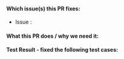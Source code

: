 #### Which issue(s) this PR fixes:
<!--
Use `Issue #<issue number>` or `Issue harvester/harvester#<issue number>` or `Issue (paste link of issue)`. DON'T use `Fixes #<issue number>` or `Fixes (paste link of issue)`, as it will automatically close the linked issue when the PR is merged.
-->
* Issue : 

#### What this PR does / why we need it:


#### Test Result - fixed the following test cases:

